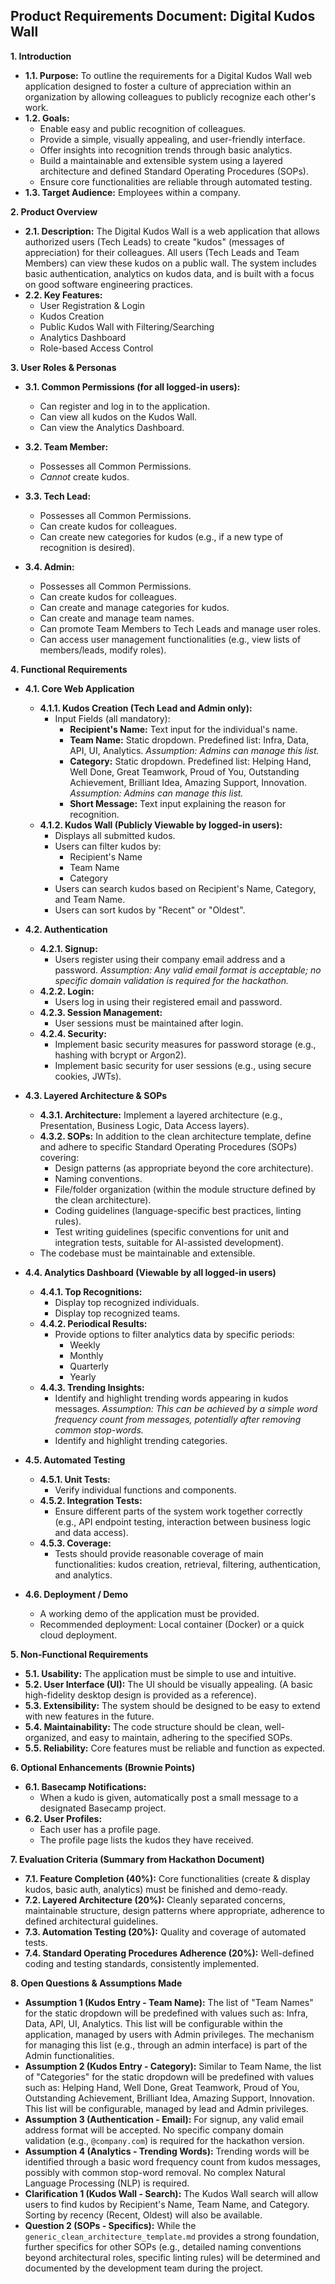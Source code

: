 ## Product Requirements Document: Digital Kudos Wall

**1. Introduction**

- **1.1. Purpose:** To outline the requirements for a Digital Kudos Wall web application designed to foster a culture of appreciation within an organization by allowing colleagues to publicly recognize each other's work.
- **1.2. Goals:**
  - Enable easy and public recognition of colleagues.
  - Provide a simple, visually appealing, and user-friendly interface.
  - Offer insights into recognition trends through basic analytics.
  - Build a maintainable and extensible system using a layered architecture and defined Standard Operating Procedures (SOPs).
  - Ensure core functionalities are reliable through automated testing.
- **1.3. Target Audience:** Employees within a company.

**2. Product Overview**

- **2.1. Description:** The Digital Kudos Wall is a web application that allows authorized users (Tech Leads) to create "kudos" (messages of appreciation) for their colleagues. All users (Tech Leads and Team Members) can view these kudos on a public wall. The system includes basic authentication, analytics on kudos data, and is built with a focus on good software engineering practices.
- **2.2. Key Features:**
  - User Registration & Login
  - Kudos Creation
  - Public Kudos Wall with Filtering/Searching
  - Analytics Dashboard
  - Role-based Access Control

**3. User Roles & Personas**

- **3.1. Common Permissions (for all logged-in users):**

  - Can register and log in to the application.
  - Can view all kudos on the Kudos Wall.
  - Can view the Analytics Dashboard.

- **3.2. Team Member:**

  - Possesses all Common Permissions.
  - _Cannot_ create kudos.

- **3.3. Tech Lead:**

  - Possesses all Common Permissions.
  - Can create kudos for colleagues.
  - Can create new categories for kudos (e.g., if a new type of recognition is desired).

- **3.4. Admin:**
  - Possesses all Common Permissions.
  - Can create kudos for colleagues.
  - Can create and manage categories for kudos.
  - Can create and manage team names.
  - Can promote Team Members to Tech Leads and manage user roles.
  - Can access user management functionalities (e.g., view lists of members/leads, modify roles).

**4. Functional Requirements**

- **4.1. Core Web Application**

  - **4.1.1. Kudos Creation (Tech Lead and Admin only):**
    - Input Fields (all mandatory):
      - **Recipient's Name:** Text input for the individual's name.
      - **Team Name:** Static dropdown. Predefined list: Infra, Data, API, UI, Analytics. _Assumption: Admins can manage this list._
      - **Category:** Static dropdown. Predefined list: Helping Hand, Well Done, Great Teamwork, Proud of You, Outstanding Achievement, Brilliant Idea, Amazing Support, Innovation. _Assumption: Admins can manage this list._
      - **Short Message:** Text input explaining the reason for recognition.
  - **4.1.2. Kudos Wall (Publicly Viewable by logged-in users):**
    - Displays all submitted kudos.
    - Users can filter kudos by:
      - Recipient's Name
      - Team Name
      - Category
    - Users can search kudos based on Recipient's Name, Category, and Team Name.
    - Users can sort kudos by "Recent" or "Oldest".

- **4.2. Authentication**

  - **4.2.1. Signup:**
    - Users register using their company email address and a password. _Assumption: Any valid email format is acceptable; no specific domain validation is required for the hackathon._
  - **4.2.2. Login:**
    - Users log in using their registered email and password.
  - **4.2.3. Session Management:**
    - User sessions must be maintained after login.
  - **4.2.4. Security:**
    - Implement basic security measures for password storage (e.g., hashing with bcrypt or Argon2).
    - Implement basic security for user sessions (e.g., using secure cookies, JWTs).

- **4.3. Layered Architecture & SOPs**

  - **4.3.1. Architecture:** Implement a layered architecture (e.g., Presentation, Business Logic, Data Access layers).
  - **4.3.2. SOPs:** In addition to the clean architecture template, define and adhere to specific Standard Operating Procedures (SOPs) covering:
    - Design patterns (as appropriate beyond the core architecture).
    - Naming conventions.
    - File/folder organization (within the module structure defined by the clean architecture).
    - Coding guidelines (language-specific best practices, linting rules).
    - Test writing guidelines (specific conventions for unit and integration tests, suitable for AI-assisted development).
  - The codebase must be maintainable and extensible.

- **4.4. Analytics Dashboard (Viewable by all logged-in users)**

  - **4.4.1. Top Recognitions:**
    - Display top recognized individuals.
    - Display top recognized teams.
  - **4.4.2. Periodical Results:**
    - Provide options to filter analytics data by specific periods:
      - Weekly
      - Monthly
      - Quarterly
      - Yearly
  - **4.4.3. Trending Insights:**
    - Identify and highlight trending words appearing in kudos messages. _Assumption: This can be achieved by a simple word frequency count from messages, potentially after removing common stop-words._
    - Identify and highlight trending categories.

- **4.5. Automated Testing**

  - **4.5.1. Unit Tests:**
    - Verify individual functions and components.
  - **4.5.2. Integration Tests:**
    - Ensure different parts of the system work together correctly (e.g., API endpoint testing, interaction between business logic and data access).
  - **4.5.3. Coverage:**
    - Tests should provide reasonable coverage of main functionalities: kudos creation, retrieval, filtering, authentication, and analytics.

- **4.6. Deployment / Demo**
  - A working demo of the application must be provided.
  - Recommended deployment: Local container (Docker) or a quick cloud deployment.

**5. Non-Functional Requirements**

- **5.1. Usability:** The application must be simple to use and intuitive.
- **5.2. User Interface (UI):** The UI should be visually appealing. (A basic high-fidelity desktop design is provided as a reference).
- **5.3. Extensibility:** The system should be designed to be easy to extend with new features in the future.
- **5.4. Maintainability:** The code structure should be clean, well-organized, and easy to maintain, adhering to the specified SOPs.
- **5.5. Reliability:** Core features must be reliable and function as expected.

**6. Optional Enhancements (Brownie Points)**

- **6.1. Basecamp Notifications:**
  - When a kudo is given, automatically post a small message to a designated Basecamp project.
- **6.2. User Profiles:**
  - Each user has a profile page.
  - The profile page lists the kudos they have received.

**7. Evaluation Criteria (Summary from Hackathon Document)**

- **7.1. Feature Completion (40%):** Core functionalities (create & display kudos, basic auth, analytics) must be finished and demo-ready.
- **7.2. Layered Architecture (20%):** Cleanly separated concerns, maintainable structure, design patterns where appropriate, adherence to defined architectural guidelines.
- **7.3. Automation Testing (20%):** Quality and coverage of automated tests.
- **7.4. Standard Operating Procedures Adherence (20%):** Well-defined coding and testing standards, consistently implemented.

**8. Open Questions & Assumptions Made**

- **Assumption 1 (Kudos Entry - Team Name):** The list of "Team Names" for the static dropdown will be predefined with values such as: Infra, Data, API, UI, Analytics. This list will be configurable within the application, managed by users with Admin privileges. The mechanism for managing this list (e.g., through an admin interface) is part of the Admin functionalities.
- **Assumption 2 (Kudos Entry - Category):** Similar to Team Name, the list of "Categories" for the static dropdown will be predefined with values such as: Helping Hand, Well Done, Great Teamwork, Proud of You, Outstanding Achievement, Brilliant Idea, Amazing Support, Innovation. This list will be configurable, managed by lead and Admin privileges.
- **Assumption 3 (Authentication - Email):** For signup, any valid email address format will be accepted. No specific company domain validation (e.g., `@company.com`) is required for the hackathon version.
- **Assumption 4 (Analytics - Trending Words):** Trending words will be identified through a basic word frequency count from kudos messages, possibly with common stop-word removal. No complex Natural Language Processing (NLP) is required.
- **Clarification 1 (Kudos Wall - Search):** The Kudos Wall search will allow users to find kudos by Recipient's Name, Team Name, and Category. Sorting by recency (Recent, Oldest) will also be available.
- **Question 2 (SOPs - Specifics):** While the `generic_clean_architecture_template.md` provides a strong foundation, further specifics for other SOPs (e.g., detailed naming conventions beyond architectural roles, specific linting rules) will be determined and documented by the development team during the project.
